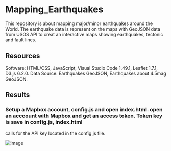 # Mapping_Earthquakes
This repository is about mapping major/minor earthquakes around the World.
The earthquake data is represent on the maps with GeoJSON data from USGS API to creat an interactive maps showing earthquakes, tectonic and fault lines.
## Resources
Software: HTML/CSS, JavaScript, Visual Studio Code 1.49.1, Leaflet 1.7.1, D3.js 6.2.0.
Data Source: Earthquakes GeoJSON, Earthquakes about 4.5mag GeoJSON.
## Results 
### Setup a Mapbox account, config.js and open index.html. open an acccount with Mapbox and get an access token. Token key is save in config.js, index.html
calls for the API key located in the config.js file.
<script type="text/javascript" src="static/js/config.js"></script>
![image](https://user-images.githubusercontent.com/106332093/228029673-bd78a8ee-d29f-4c59-b667-d6f978ccdfb0.png)
